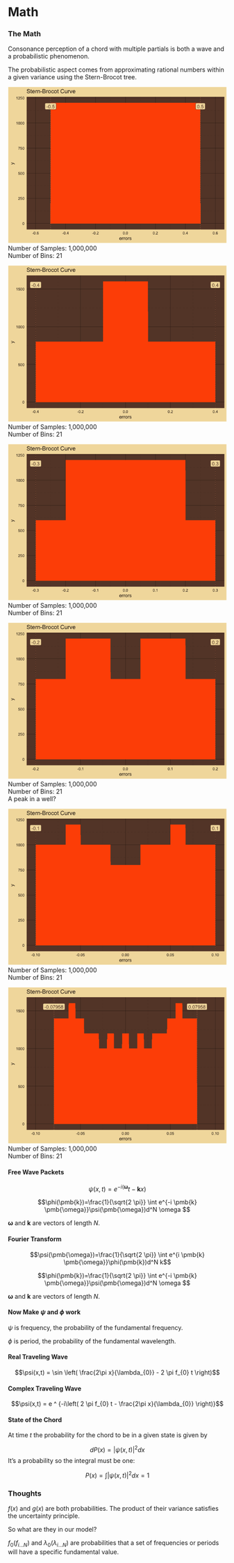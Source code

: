 Math
================

### The Math

Consonance perception of a chord with multiple partials is both a wave
and a probabilistic phenomenon.

The probabilistic aspect comes from approximating rational numbers
within a given variance using the Stern-Brocot tree.

![](man/figures/SternBrocotCurve-unnamed-chunk-5-1.png)<!-- -->  
Number of Samples: 1,000,000  
Number of Bins: 21  

![](man/figures/SternBrocotCurve-unnamed-chunk-7-1.png)<!-- -->  
Number of Samples: 1,000,000  
Number of Bins: 21  

![](man/figures/SternBrocotCurve-unnamed-chunk-9-1.png)<!-- -->  
Number of Samples: 1,000,000  
Number of Bins: 21  

![](man/figures/SternBrocotCurve-unnamed-chunk-11-1.png)<!-- -->  
Number of Samples: 1,000,000  
Number of Bins: 21  
A peak in a well?  

![](man/figures/SternBrocotCurve-unnamed-chunk-13-1.png)<!-- -->  
Number of Samples: 1,000,000  
Number of Bins: 21  

![](man/figures/SternBrocotCurve-unnamed-chunk-15-1.png)<!-- -->  
Number of Samples: 1,000,000  
Number of Bins: 21  

#### Free Wave Packets

$$\psi(x,t)= e^{-i \left(\pmb{\omega}}t - \pmb{k}x)$$

$$\phi(\pmb{k})=\frac{1}{\sqrt{2 \pi}} \int e^{-i \pmb{k} \pmb{\omega}}\psi(\pmb{\omega})d^N \omega $$

$\pmb{\omega}$ and $\pmb{k}$ are vectors of length $N$.

#### Fourier Transform

$$\psi(\pmb{\omega})=\frac{1}{\sqrt{2 \pi}} \int e^{i \pmb{k} \pmb{\omega}}\phi(\pmb{k})d^N k$$

$$\phi(\pmb{k})=\frac{1}{\sqrt{2 \pi}} \int e^{-i \pmb{k} \pmb{\omega}}\psi(\pmb{\omega})d^N \omega $$

$\pmb{\omega}$ and $\pmb{k}$ are vectors of length $N$.

#### Now Make $\psi$ and $\phi$ work

$\psi$ is frequency, the probability of the fundamental frequency.  

$\phi$ is period, the probability of the fundamental wavelength.  

#### Real Traveling Wave

$$\psi(x,t) = \sin \left( \frac{2\pi x}{\lambda_{0}} - 2 \pi f_{0} t \right)$$

#### Complex Traveling Wave

$$\psi(x,t) = e ^ {-i\left( 2 \pi f_{0} t - \frac{2\pi x}{\lambda_{0}} \right)}$$

#### State of the Chord

At time $t$ the probability for the chord to be in a given state is
given by

$$dP(x) = |\psi(x,t)|^2dx$$ It’s a probability so the integral must be
one:

$$P(x)=\int|\psi(x,t)|^2dx=1 $$

### Thoughts

$f(x)$ and $g(x)$ are both probabilities. The product of their variance
satisfies the uncertainty principle.  

So what are they in our model?  

$f_{0}(f_{i \dots N})$ and $\lambda_{0}(\lambda_{i \dots N})$ are
probabilities that a set of frequencies or periods will have a
specific fundamental value.  

